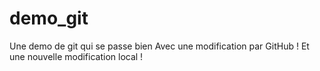# demo_git
Une demo de git qui se passe bien
Avec une modification par GitHub !
Et une nouvelle modification local !
